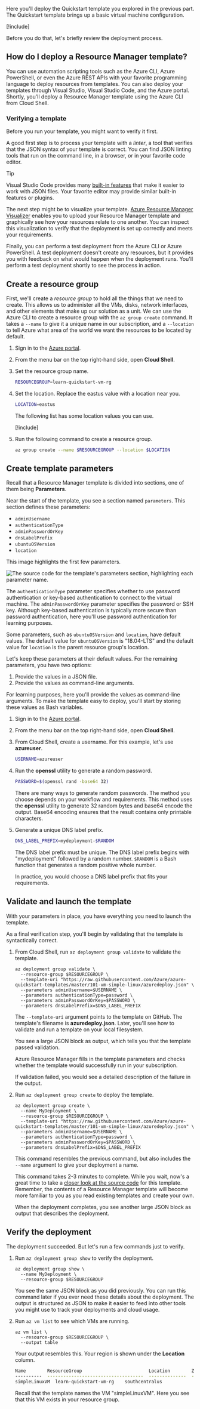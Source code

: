 Here you'll deploy the Quickstart template you explored in the previous part. The Quickstart template brings up a basic virtual machine configuration.

[!include[](../../../../includes/azure-exercise-subscription-prerequisite.md)]

Before you do that, let's briefly review the deployment process.

## How do I deploy a Resource Manager template?

You can use automation scripting tools such as the Azure CLI, Azure PowerShell, or even the Azure REST APIs with your favorite programming language to deploy resources from templates. You can also deploy your templates through Visual Studio, Visual Studio Code, and the Azure portal. Shortly, you'll deploy a Resource Manager template using the Azure CLI from Cloud Shell.

### Verifying a template

Before you run your template, you might want to verify it first.

A good first step is to process your template with a _linter_, a tool that verifies that the JSON syntax of your template is correct. You can find JSON linting tools that run on the command line, in a browser, or in your favorite code editor.

> [!TIP]
> Visual Studio Code provides many [built-in features](https://code.visualstudio.com/docs/languages/json?azure-portal=true) that make it easier to work with JSON files. Your favorite editor may provide similar built-in features or plugins.

The next step might be to visualize your template. [Azure Resource Manager Visualizer](http://armviz.io?azure-portal=true) enables you to upload your Resource Manager template and graphically see how your resources relate to one another. You can inspect this visualization to verify that the deployment is set up correctly and meets your requirements.

Finally, you can perform a test deployment from the Azure CLI or Azure PowerShell. A test deployment doesn't create any resources, but it provides you with feedback on what would happen when the deployment runs. You'll perform a test deployment shortly to see the process in action.

## Create a resource group

First, we'll create a _resource group_ to hold all the things that we need to create. This allows us to administer all the VMs, disks, network interfaces, and other elements that make up our solution as a unit. We can use the Azure CLI to create a resource group with the `az group create` command. It takes a `--name` to give it a unique name in our subscription, and a `--location` to tell Azure what area of the world we want the resources to be located by default.

<!---Since we are in the free Azure sandbox environment, you don't need to do this step, instead, you will use the pre-created resource group **<rgn>[Resource Group Name]</rgn>**.--->


1. Sign in to the [Azure portal](https://portal.azure.com).
1. From the menu bar on the top right-hand side, open **Cloud Shell**.
1. Set the resource group name.
    ```bash
    RESOURCEGROUP=learn-quickstart-vm-rg
    ```
1. Set the location. Replace the eastus value with a location near you.
    ```bash
    LOCATION=eastus
    ```
    The following list has some location values you can use.

    [!include[](../../../../includes/azure-sandbox-regions-note.md)]
1. Run the following command to create a resource group.
    ```bash
    az group create --name $RESOURCEGROUP --location $LOCATION
    ```

## Create template parameters

Recall that a Resource Manager template is divided into sections, one of them being **Parameters**.

Near the start of the template, you see a section named `parameters`. This section defines these parameters:

* `adminUsername`
* `authenticationType`
* `adminPasswordOrKey`
* `dnsLabelPrefix`
* `ubuntuOSVersion`
* `location`

This image highlights the first few parameters.

![The source code for the template's parameters section, highlighting each parameter name.](../../media/4-armviz-params-linux.png)

The `authenticationType` parameter specifies whether to use password authentication or key-based authentication to connect to the virtual machine. The `adminPasswordOrKey` parameter specifies the password or SSH key. Although key-based authentication is typically more secure than password authentication, here you'll use password authentication for learning purposes.

Some parameters, such as `ubuntuOSVersion` and `location`, have default values. The default value for `ubuntuOSVersion` is "18.04-LTS" and the default value for `location` is the parent resource group's location.

Let's keep these parameters at their default values. For the remaining parameters, you have two options:

1. Provide the values in a JSON file.
1. Provide the values as command-line arguments.

For learning purposes, here you'll provide the values as command-line arguments. To make the template easy to deploy, you'll start by storing these values as Bash variables.

1. Sign in to the [Azure portal](https://portal.azure.com).
1. From the menu bar on the top right-hand side, open **Cloud Shell**.
1. From Cloud Shell, create a username. For this example, let's use **azureuser**.

    ```bash
    USERNAME=azureuser
    ```

1. Run the **openssl** utility to generate a random password.

    ```bash
    PASSWORD=$(openssl rand -base64 32)
    ```

    There are many ways to generate random passwords. The method you choose depends on your workflow and requirements. This method uses the **openssl** utility to generate 32 random bytes and base64 encode the output. Base64 encoding ensures that the result contains only printable characters.

1. Generate a unique DNS label prefix.

    ```bash
    DNS_LABEL_PREFIX=mydeployment-$RANDOM
    ```

    The DNS label prefix must be unique. The DNS label prefix begins with "mydeployment" followed by a random number. `$RANDOM` is a Bash function that generates a random positive whole number.

    In practice, you would choose a DNS label prefix that fits your requirements.

## Validate and launch the template

With your parameters in place, you have everything you need to launch the template.

As a final verification step, you'll begin by validating that the template is syntactically correct.

1. From Cloud Shell, run `az deployment group validate` to validate the template.

    ```azurecli
    az deployment group validate \
      --resource-group $RESOURCEGROUP \
      --template-uri "https://raw.githubusercontent.com/Azure/azure-quickstart-templates/master/101-vm-simple-linux/azuredeploy.json" \
      --parameters adminUsername=$USERNAME \
      --parameters authenticationType=password \
      --parameters adminPasswordOrKey=$PASSWORD \
      --parameters dnsLabelPrefix=$DNS_LABEL_PREFIX
    ```

    The `--template-uri` argument points to the template on GitHub. The template's filename is **azuredeploy.json**. Later, you'll see how to validate and run a template on your local filesystem.

    You see a large JSON block as output, which tells you that the template passed validation.

    Azure Resource Manager fills in the template parameters and checks whether the template would successfully run in your subscription.

    If validation failed, you would see a detailed description of the failure in the output.

1. Run `az deployment group create` to deploy the template.

    ```azurecli
    az deployment group create \
      --name MyDeployment \
      --resource-group $RESOURCEGROUP \
      --template-uri "https://raw.githubusercontent.com/Azure/azure-quickstart-templates/master/101-vm-simple-linux/azuredeploy.json" \
      --parameters adminUsername=$USERNAME \
      --parameters authenticationType=password \
      --parameters adminPasswordOrKey=$PASSWORD \
      --parameters dnsLabelPrefix=$DNS_LABEL_PREFIX
    ```

    This command resembles the previous command, but also includes the `--name` argument to give your deployment a name.

    This command takes 2-3 minutes to complete. While you wait, now's a great time to take a [closer look at the source code](https://github.com/Azure/azure-quickstart-templates/blob/master/101-vm-simple-linux/azuredeploy.json?azure-portal=true) for this template. Remember, the contents of a Resource Manager template will become more familiar to you as you read existing templates and create your own.

    When the deployment completes, you see another large JSON block as output that describes the deployment.

## Verify the deployment

The deployment succeeded. But let's run a few commands just to verify.

1. Run `az deployment group show` to verify the deployment.

    ```azurecli
    az deployment group show \
      --name MyDeployment \
      --resource-group $RESOURCEGROUP
    ```

    You see the same JSON block as you did previously. You can run this command later if you ever need these details about the deployment. The output is structured as JSON to make it easier to feed into other tools you might use to track your deployments and cloud usage.

1. Run `az vm list` to see which VMs are running.

    ```azurecli
    az vm list \
      --resource-group $RESOURCEGROUP \
      --output table
    ```

    Your output resembles this. Your region is shown under the **Location** column.

    ```bash
    Name        ResourceGroup                         Location        Zones
    ----------  ------------------------------------  --------------  -------
    simpleLinuxVM  learn-quickstart-vm-rg    southcentralus
    ```

    Recall that the template names the VM "simpleLinuxVM". Here you see that this VM exists in your resource group.
